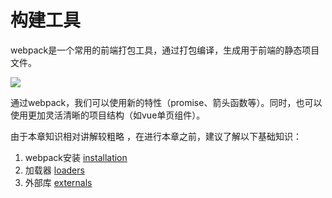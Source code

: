 # 构建工具

webpack是一个常用的前端打包工具，通过打包编译，生成用于前端的静态项目文件。

![](http://webpack.github.io/assets/what-is-webpack.png)

通过webpack，我们可以使用新的特性（promise、箭头函数等）。同时，也可以使用更加灵活清晰的项目结构（如vue单页组件）。

 由于本章知识相对讲解较粗略 ，在进行本章之前，建议了解以下基础知识：

1. webpack安装 [installation](http://webpack.github.io/docs/installation.html)
2. 加载器 [loaders](http://webpack.github.io/docs/using-loaders.html)
3. 外部库 [externals](http://webpack.github.io/docs/library-and-externals.html)

